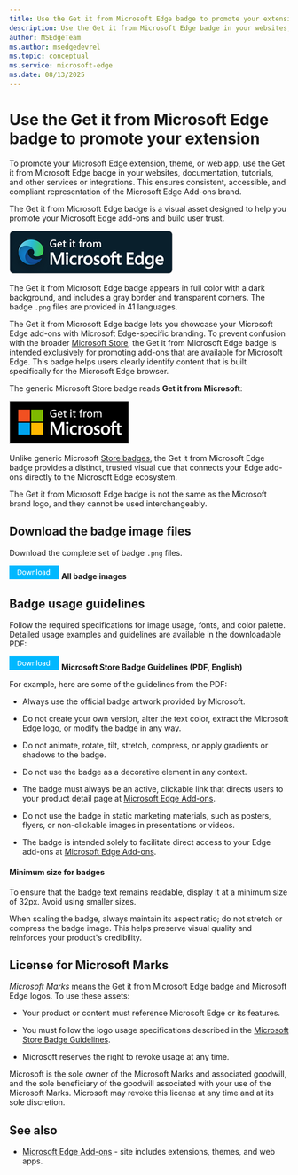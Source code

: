 ```yaml
---
title: Use the Get it from Microsoft Edge badge to promote your extension
description: Use the Get it from Microsoft Edge badge in your websites, documentation, or tutorials when publishing an extension, theme, or web app at the Microsoft Edge Add-ons site.  # key words before col 158
author: MSEdgeTeam
ms.author: msedgedevrel
ms.topic: conceptual
ms.service: microsoft-edge
ms.date: 08/13/2025
---
```

<!-- todo: in desc above, web app ok? -->
# Use the Get it from Microsoft Edge badge to promote your extension
<!-- todo: note title of upstream article, toc bucket/nav, & docset name  https://learn.microsoft.com/windows/apps/publish/app-marketing-guidelines -->

<!-- todo: in this article, globally delete "add-ons" -->

To promote your Microsoft Edge extension, theme, or web app, use the Get it from Microsoft Edge badge in your websites, documentation, tutorials, and other services or integrations.  This ensures consistent, accessible, and compliant representation of the Microsoft Edge Add-ons brand.

The Get it from Microsoft Edge badge is a visual asset designed to help you promote your Microsoft Edge add-ons and build user trust.

![The "Get it from Microsoft Edge" badge](./microsoft-edge-badge-images/get-it-from-microsoft-edge-badge.png)

The Get it from Microsoft Edge badge appears in full color with a dark background, and includes a gray border and transparent corners.  The badge `.png` files are provided in 41 languages.

The Get it from Microsoft Edge badge lets you showcase your Microsoft Edge add-ons with Microsoft Edge-specific branding.  To prevent confusion with the broader [Microsoft Store](https://apps.microsoft.com), the Get it from Microsoft Edge badge is intended exclusively for promoting add-ons that are available for Microsoft Edge.  This badge helps users clearly identify content that is built specifically for the Microsoft Edge browser.

The generic Microsoft Store badge reads **Get it from Microsoft**:

![The generic Microsoft Store badge](./microsoft-edge-badge-images/generic-microsoft-store-badge.png)

Unlike generic Microsoft [Store badges](/windows/apps/publish/app-marketing-guidelines#store-badges),<!-- todo: png showing "generic" Microsoft Store badge --> the Get it from Microsoft Edge badge provides a distinct, trusted visual cue that connects your Edge add-ons directly to the Microsoft Edge ecosystem.

The Get it from Microsoft Edge badge is not the same as the Microsoft brand logo, and they cannot be used interchangeably.


<!-- ====================================================================== -->
## Download the badge image files

Download the complete set of badge `.png` files.

<!-- todo: upload the .zip file to either:
download.microsoft.com (www.microsoft.com/download)
https://github.com/microsoft/MicrosoftEdge-Extensions/pull/365
-->
[![Download button](./microsoft-edge-badge-images/download-button.png)](https://github.com/microsoft/MicrosoftEdge-Extensions/blob/main/assets/microsoft-edge-add-ons-badges.zip)<!-- todo: 404 --> **All badge images**


<!-- ====================================================================== -->
## Badge usage guidelines

Follow the required specifications for image usage, fonts, and color palette.  Detailed usage examples and guidelines are available in the downloadable PDF:

[![Download button](./microsoft-edge-badge-images/download-button.png)](https://download.microsoft.com/download/0/7/D/07DF43D4-B1A8-4D38-BC02-4903BB36CEE8/Microsoft_Store_Badge_Guidelines.pdf) **Microsoft Store Badge Guidelines (PDF, English)**

For example, here are some of the guidelines from the PDF:

* Always use the official badge artwork provided by Microsoft.

* Do not create your own version, alter the text color, extract the Microsoft Edge logo, or modify the badge in any way.

* Do not animate, rotate, tilt, stretch, compress, or apply gradients or shadows to the badge.

* Do not use the badge as a decorative element in any context.

* The badge must always be an active, clickable link that directs users to your product detail page at [Microsoft Edge Add-ons](https://microsoftedge.microsoft.com).

* Do not use the badge in static marketing materials, such as posters, flyers, or non-clickable images in presentations or videos.

* The badge is intended solely to facilitate direct access to your Edge add-ons at [Microsoft Edge Add-ons](https://microsoftedge.microsoft.com).


<!-- ------------------------------ -->
#### Minimum size for badges

To ensure that the badge text remains readable, display it at a minimum size of 32px.  Avoid using smaller sizes.

When scaling the badge, always maintain its aspect ratio; do not stretch or compress the badge image.  This helps preserve visual quality and reinforces your product's credibility.


<!-- ====================================================================== -->
## License for Microsoft Marks
<!-- https://learn.microsoft.com/windows/apps/publish/app-marketing-guidelines#license-to-microsoft-marks -->
<!-- todo: avoid introducing "Microsoft Marks" term, use "assets" -->
<!-- todo: delete "logo" -->

_Microsoft Marks_ means the Get it from Microsoft Edge badge and Microsoft Edge logos.  To use these assets:

* Your product or content must reference Microsoft Edge or its features.

* You must follow the logo usage specifications described in the [Microsoft Store Badge Guidelines](https://download.microsoft.com/download/0/7/D/07DF43D4-B1A8-4D38-BC02-4903BB36CEE8/Microsoft_Store_Badge_Guidelines.pdf).<!-- todo: link to Edge-specific pdf -->
<!-- todo: confirm: are there logo usage specifications in the Edge-specific pdf?  where? what section?  specify more detail here.  what does "logo" mean? what logo are we talking about? -->

* Microsoft reserves the right to revoke usage at any time.

Microsoft is the sole owner of the Microsoft Marks and associated goodwill, and the sole beneficiary of the goodwill associated with your use of the Microsoft Marks.  Microsoft may revoke this license at any time and at its sole discretion.


<!-- ====================================================================== -->
## See also

* [Microsoft Edge Add-ons](https://microsoftedge.microsoft.com) - site includes extensions, themes, and web apps.<!-- todo: web apps ok? -->
